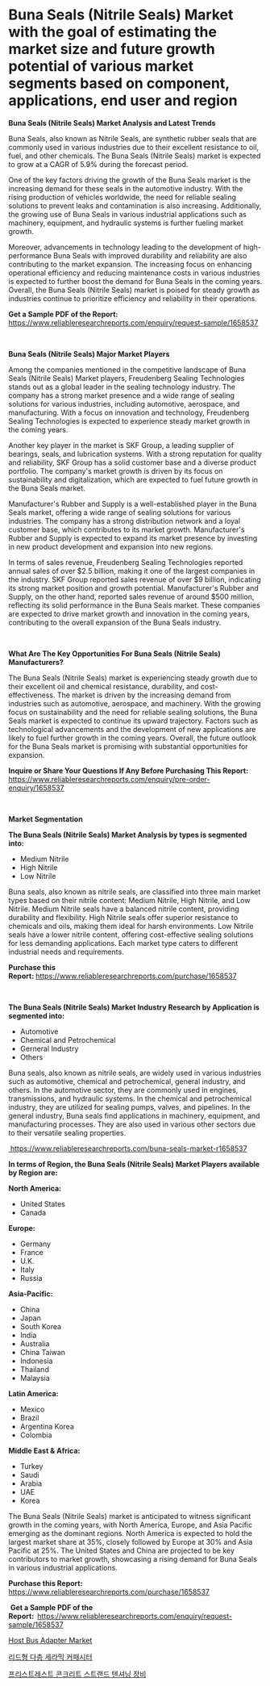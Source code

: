 <p><h1>Buna Seals (Nitrile Seals) Market with the goal of estimating the market size and future growth potential of various market segments based on component, applications, end user and region</h1></p><p><strong>Buna Seals (Nitrile Seals) Market Analysis and Latest Trends</strong></p>
<p><p>Buna Seals, also known as Nitrile Seals, are synthetic rubber seals that are commonly used in various industries due to their excellent resistance to oil, fuel, and other chemicals. The Buna Seals (Nitrile Seals) market is expected to grow at a CAGR of 5.9% during the forecast period. </p><p>One of the key factors driving the growth of the Buna Seals market is the increasing demand for these seals in the automotive industry. With the rising production of vehicles worldwide, the need for reliable sealing solutions to prevent leaks and contamination is also increasing. Additionally, the growing use of Buna Seals in various industrial applications such as machinery, equipment, and hydraulic systems is further fueling market growth.</p><p>Moreover, advancements in technology leading to the development of high-performance Buna Seals with improved durability and reliability are also contributing to the market expansion. The increasing focus on enhancing operational efficiency and reducing maintenance costs in various industries is expected to further boost the demand for Buna Seals in the coming years. Overall, the Buna Seals (Nitrile Seals) market is poised for steady growth as industries continue to prioritize efficiency and reliability in their operations.</p></p>
<p><strong>Get a Sample PDF of the Report:&nbsp;</strong> <a href="https://www.reliableresearchreports.com/enquiry/request-sample/1658537">https://www.reliableresearchreports.com/enquiry/request-sample/1658537</a></p>
<p>&nbsp;</p>
<p><strong>Buna Seals (Nitrile Seals) Major Market Players</strong></p>
<p><p>Among the companies mentioned in the competitive landscape of Buna Seals (Nitrile Seals) Market players, Freudenberg Sealing Technologies stands out as a global leader in the sealing technology industry. The company has a strong market presence and a wide range of sealing solutions for various industries, including automotive, aerospace, and manufacturing. With a focus on innovation and technology, Freudenberg Sealing Technologies is expected to experience steady market growth in the coming years.</p><p>Another key player in the market is SKF Group, a leading supplier of bearings, seals, and lubrication systems. With a strong reputation for quality and reliability, SKF Group has a solid customer base and a diverse product portfolio. The company's market growth is driven by its focus on sustainability and digitalization, which are expected to fuel future growth in the Buna Seals market.</p><p>Manufacturer's Rubber and Supply is a well-established player in the Buna Seals market, offering a wide range of sealing solutions for various industries. The company has a strong distribution network and a loyal customer base, which contributes to its market growth. Manufacturer's Rubber and Supply is expected to expand its market presence by investing in new product development and expansion into new regions.</p><p>In terms of sales revenue, Freudenberg Sealing Technologies reported annual sales of over $2.5 billion, making it one of the largest companies in the industry. SKF Group reported sales revenue of over $9 billion, indicating its strong market position and growth potential. Manufacturer's Rubber and Supply, on the other hand, reported sales revenue of around $500 million, reflecting its solid performance in the Buna Seals market. These companies are expected to drive market growth and innovation in the coming years, contributing to the overall expansion of the Buna Seals industry.</p></p>
<p>&nbsp;</p>
<p><strong>What Are The Key Opportunities For Buna Seals (Nitrile Seals) Manufacturers?</strong></p>
<p><p>The Buna Seals (Nitrile Seals) market is experiencing steady growth due to their excellent oil and chemical resistance, durability, and cost-effectiveness. The market is driven by the increasing demand from industries such as automotive, aerospace, and machinery. With the growing focus on sustainability and the need for reliable sealing solutions, the Buna Seals market is expected to continue its upward trajectory. Factors such as technological advancements and the development of new applications are likely to fuel further growth in the coming years. Overall, the future outlook for the Buna Seals market is promising with substantial opportunities for expansion.</p></p>
<p><strong>Inquire or Share Your Questions If Any Before Purchasing This Report:</strong> <a href="https://www.reliableresearchreports.com/enquiry/pre-order-enquiry/1658537">https://www.reliableresearchreports.com/enquiry/pre-order-enquiry/1658537</a></p>
<p>&nbsp;</p>
<p><strong>Market Segmentation</strong></p>
<p><strong>The Buna Seals (Nitrile Seals) Market Analysis by types is segmented into:</strong></p>
<p><ul><li>Medium Nitrile</li><li>High Nitrile</li><li>Low Nitrile</li></ul></p>
<p><p>Buna seals, also known as nitrile seals, are classified into three main market types based on their nitrile content: Medium Nitrile, High Nitrile, and Low Nitrile. Medium Nitrile seals have a balanced nitrile content, providing durability and flexibility. High Nitrile seals offer superior resistance to chemicals and oils, making them ideal for harsh environments. Low Nitrile seals have a lower nitrile content, offering cost-effective sealing solutions for less demanding applications. Each market type caters to different industrial needs and requirements.</p></p>
<p><strong>Purchase this Report:&nbsp;</strong><a href="https://www.reliableresearchreports.com/purchase/1658537">https://www.reliableresearchreports.com/purchase/1658537</a></p>
<p>&nbsp;</p>
<p><strong>The Buna Seals (Nitrile Seals) Market Industry Research by Application is segmented into:</strong></p>
<p><ul><li>Automotive</li><li>Chemical and Petrochemical</li><li>Gerneral Industry</li><li>Others</li></ul></p>
<p><p>Buna seals, also known as nitrile seals, are widely used in various industries such as automotive, chemical and petrochemical, general industry, and others. In the automotive sector, they are commonly used in engines, transmissions, and hydraulic systems. In the chemical and petrochemical industry, they are utilized for sealing pumps, valves, and pipelines. In the general industry, Buna seals find applications in machinery, equipment, and manufacturing processes. They are also used in various other sectors due to their versatile sealing properties.</p></p>
<p><a href="https://www.reliableresearchreports.com/buna-seals-market-r1658537">&nbsp;https://www.reliableresearchreports.com/buna-seals-market-r1658537</a></p>
<p><strong>In terms of Region, the Buna Seals (Nitrile Seals) Market Players available by Region are:</strong></p>
<p>
    <p> <strong> North America: </strong>
        <ul>
            <li>United States</li>
            <li>Canada</li>
        </ul>
        </p> 
    <p> <strong> Europe: </strong>
        <ul>
            <li>Germany</li>
            <li>France</li>
            <li>U.K.</li>
            <li>Italy</li>
            <li>Russia</li>
        </ul>
        </p> 
    <p> <strong> Asia-Pacific: </strong>
        <ul>
            <li>China</li>
            <li>Japan</li>
            <li>South Korea</li>
            <li>India</li>
            <li>Australia</li>
            <li>China Taiwan</li>
            <li>Indonesia</li>
            <li>Thailand</li>
            <li>Malaysia</li>
        </ul>
        </p> 
    <p> <strong> Latin America: </strong>
        <ul>
            <li>Mexico</li>
            <li>Brazil</li>
            <li>Argentina Korea</li>
            <li>Colombia</li>
        </ul>
        </p> 
    <p> <strong> Middle East & Africa: </strong>
        <ul>
            <li>Turkey</li>
            <li>Saudi</li>
            <li>Arabia</li>
            <li>UAE</li>
            <li>Korea</li>
        </ul>
    </p>
    </p>
<p><p>The Buna Seals (Nitrile Seals) market is anticipated to witness significant growth in the coming years, with North America, Europe, and Asia Pacific emerging as the dominant regions. North America is expected to hold the largest market share at 35%, closely followed by Europe at 30% and Asia Pacific at 25%. The United States and China are projected to be key contributors to market growth, showcasing a rising demand for Buna Seals in various industrial applications.</p></p>
<p><strong>Purchase this Report: </strong><a href="https://www.reliableresearchreports.com/purchase/1658537">https://www.reliableresearchreports.com/purchase/1658537</a></p>
<p>&nbsp;<strong>Get a Sample PDF of the Report:&nbsp;&nbsp;</strong><a href="https://www.reliableresearchreports.com/enquiry/request-sample/1658537">https://www.reliableresearchreports.com/enquiry/request-sample/1658537</a></p>
<p><strong></strong></p>
<p><p><a href="https://issuu.com/reportprime-2/docs/host-bus-adapter-market-size-2030.pptx">Host Bus Adapter Market</a></p><p><a href="https://github.com/wallacBahrtyinger567686/Market-Research-Report-List-2/blob/main/940845587602.md">리드형 다층 세라믹 커패시터</a></p><p><a href="https://medium.com/@monaboyer1926/%ED%94%84%EB%A6%AC%EC%8A%A4%ED%8A%B8%EB%A0%88%EC%8A%A4-%EC%BD%98%ED%81%AC%EB%A6%AC%ED%8A%B8%EC%8A%A4%ED%8A%B8%EB%9E%9C%EB%93%9C-%EC%9E%A5%EB%A0%A5%EC%9E%A5%EB%B9%84-%EC%8B%9C%EC%9E%A5-2031%EB%85%84%EA%B9%8C%EC%A7%80%EC%9D%98-%EB%8F%99%ED%96%A5-%EC%98%88%EC%B8%A1-%EB%B0%8F-%EA%B2%BD%EC%9F%81-%EB%B6%84%EC%84%9D-2b7267cc5c5c">프리스트레스트 콘크리트 스트랜드 텐셔닝 장비</a></p></p>